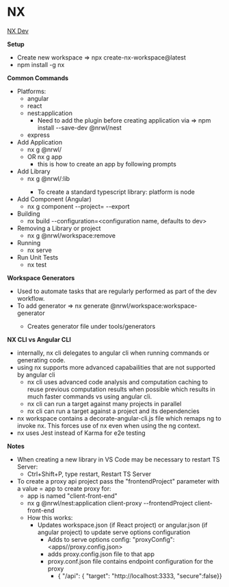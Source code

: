 # NX

[NX Dev](https://nx.dev)

**Setup**
* Create new workspace => npx create-nx-workspace@latest
* npm install -g nx

**Common Commands**
* Platforms: 
  * angular
  * react
  * nest:application    
    * Need to add the plugin before creating application via => npm install --save-dev @nrwl/nest
  * express
* Add Application
  * nx g @nrwl/<platform> <project name>
  * OR nx g app 
    * this is how to create an app by following prompts
* Add Library
  * nx g @nrwl/<platform>:lib <library name>
    * To create a standard typescript library: platform is node
* Add Component (Angular)
  * nx g component <componentname> --project=<nameOfProject> --export
* Building
  * nx build <app name> --configuration=<configuration name, defaults to dev>
* Removing a Library or project
  * nx g @nrwl/workspace:remove <library name>
* Running
  * nx serve <app name>
* Run Unit Tests 
  * nx test <app name>

**Workspace Generators**
*  Used to automate tasks that are regularly performed as part of the dev workflow.
*  To add generator => nx generate @nrwl/workspace:workspace-generator <generator name>
      * Creates generator file under tools/generators

**NX CLI vs Angular CLI**
* internally, nx cli delegates to angular cli when running commands or generating code.  
* using nx supports more advanced capabailities that are not supported by angular cli
    * nx cli uses advanced code analysis and computation caching to reuse previous computation results when possible which results in much faster commands vs using angular cli.  
    * nx cli can run a target against many projects in parallel 
    * nx cli can run a target against a project and its dependencies
* nx workspace contains a decorate-angular-cli.js file which remaps ng to invoke nx.  This forces use of nx even when using the ng context.
* nx uses Jest instead of Karma for e2e testing

**Notes**
* When creating a new library in VS Code may be necessary to restart TS Server:
    * Ctrl+Shift+P, type restart, Restart TS Server
* To create a proxy api project pass the "frontendProject" parameter with a value = app to create proxy for:
  * app is named "client-front-end"
  * nx g @nrwl/nest:application client-proxy --frontendProject client-front-end
  * How this works: 
    * Updates workspace.json (if React project) or angular.json (if angular project) to update serve options configuration
      * Adds to serve options config: "proxyConfig":<apps/<pathToApp>/proxy.config.json>
      * adds proxy.config.json file to that app
      * proxy.conf.json file contains endpoint configuration for the proxy
        * { "/api": { "target": "http://localhost:3333, "secure":false}}
